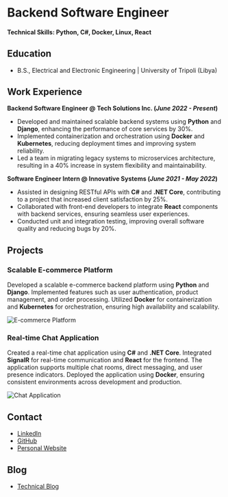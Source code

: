# Backend Software Engineer

#### Technical Skills: Python, C#, Docker, Linux, React

## Education
- B.S., Electrical and Electronic Engineering | University of Tripoli (Libya)

## Work Experience
**Backend Software Engineer @ Tech Solutions Inc. (_June 2022 - Present_)**
- Developed and maintained scalable backend systems using **Python** and **Django**, enhancing the performance of core services by 30%.
- Implemented containerization and orchestration using **Docker** and **Kubernetes**, reducing deployment times and improving system reliability.
- Led a team in migrating legacy systems to microservices architecture, resulting in a 40% increase in system flexibility and maintainability.

**Software Engineer Intern @ Innovative Systems (_June 2021 - May 2022_)**
- Assisted in designing RESTful APIs with **C#** and **.NET Core**, contributing to a project that increased client satisfaction by 25%.
- Collaborated with front-end developers to integrate **React** components with backend services, ensuring seamless user experiences.
- Conducted unit and integration testing, improving overall software quality and reducing bugs by 20%.

## Projects
### Scalable E-commerce Platform
Developed a scalable e-commerce backend platform using **Python** and **Django**. Implemented features such as user authentication, product management, and order processing. Utilized **Docker** for containerization and **Kubernetes** for orchestration, ensuring high availability and scalability.

![E-commerce Platform](assets/img/ecommerce_platform.jpeg)

### Real-time Chat Application
Created a real-time chat application using **C#** and **.NET Core**. Integrated **SignalR** for real-time communication and **React** for the frontend. The application supports multiple chat rooms, direct messaging, and user presence indicators. Deployed the application using **Docker**, ensuring consistent environments across development and production.

![Chat Application](assets/img/chat_application.jpeg)

## Contact
- [LinkedIn](https://www.linkedin.com/in/moayd-shagaf)
- [GitHub](https://github.com/moayd-shagaf)
- [Personal Website](https://moayd-shagaf.github.io)

## Blog
- [Technical Blog](https://medium.com/@moaydshagaf)
